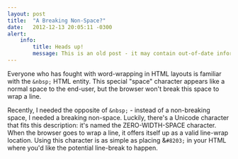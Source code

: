 ```yaml
---
layout: post
title:  "A Breaking Non-Space?"
date:   2012-12-13 20:05:11 -0300
alert:
    info:
        title: Heads up!
        message: This is an old post - it may contain out-of-date information!
---
```


Everyone who has fought with word-wrapping in HTML layouts is familiar with the `&nbsp;` HTML entity. This special "space" character appears like a normal space to the end-user, but the browser won't break this space to wrap a line.

Recently, I needed the opposite of `&nbsp;` - instead of a non-breaking space, I needed a breaking non-space. Luckily, there's a Unicode character that fits this description: it's named the ZERO-WIDTH-SPACE character. When the browser goes to wrap a line, it offers itself up as a valid line-wrap location. Using this character is as simple as placing &`#8203;` in your HTML where you'd like the potential line-break to happen.